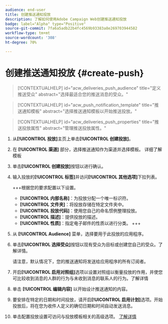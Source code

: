```yaml
---
audience: end-user
title: 创建推送通知投放
description: 了解如何使用Adobe Campaign Web创建推送通知投放
badge: label="Alpha" type="Positive"
source-git-commit: 7fa6a5adb22b4fc4569b93383a8e269703944582
workflow-type: tm+mt
source-wordcount: '308'
ht-degree: 70%

---
```


# 创建推送通知投放 {#create-push}

>[!CONTEXTUALHELP]
>id="acw_deliveries_push_audience"
>title="定义推送受众"
>abstract="选择最适合您的推送消息的受众。"

>[!CONTEXTUALHELP]
>id="acw_push_notification_template"
>title="推送通知模板"
>abstract="选择推送通知模板以开始推送投放。"

>[!CONTEXTUALHELP]
>id="acw_deliveries_push_properties"
>title="推送投放属性"
>abstract="管理推送投放属性。"

1. 从&#x200B;**[!UICONTROL 投放]**&#x200B;主页上单击&#x200B;**[!UICONTROL 创建投放]**。

1. 在 **[!UICONTROL 渠道]** 部分，选择推送通知作为渠道并选择模板。 详细了解模板

1. 单击&#x200B;**[!UICONTROL 创建投放]**&#x200B;按钮以进行确认。

1. 输入投放的&#x200B;**[!UICONTROL 标签]**&#x200B;并访问&#x200B;**[!UICONTROL 其他选项]**&#x200B;下拉列表。

   +++根据您的要求配置以下设置。
   * **[!UICONTROL 内部名称]**：为投放分配一个唯一标识符。
   * **[!UICONTROL 文件夹]**：将投放存储在特定文件夹中。
   * **[!UICONTROL 投放代码]**：使用您自己的命名惯例整理投放。
   * **[!UICONTROL 描述]**：提供投放的描述。
   * **[!UICONTROL 性质]**：指定电子邮件的性质以进行分类。
+++

1. 从 **[!UICONTROL Audience]** 菜单，选择要用于此投放的应用程序。

1. 单击&#x200B;**[!UICONTROL 选择受众]**&#x200B;按钮以现有受众为目标或创建您自己的受众。了解详情。

   请注意，默认情况下，您的推送通知将发送给应用程序的所有订阅者。

1. 开启&#x200B;**[!UICONTROL 启用对照组]**&#x200B;选项以设置对照组以衡量投放的作用，并使您可比较收到消息的人群的行为与未收到消息的联系人的行为。了解详情

1. 单击 **[!UICONTROL 编辑内容]** 以开始设计推送通知的内容。

1. 要安排在特定的日期和时间投放，请开启&#x200B;**[!UICONTROL 启用计划]**&#x200B;选项。开始投放后，将在您为收件人定义的确切日期和时间自动发送消息。

1. 单击配置投放设置可访问与投放模板相关的高级选项。 [了解详情](../advanced-settings/delivery-settings.md)
